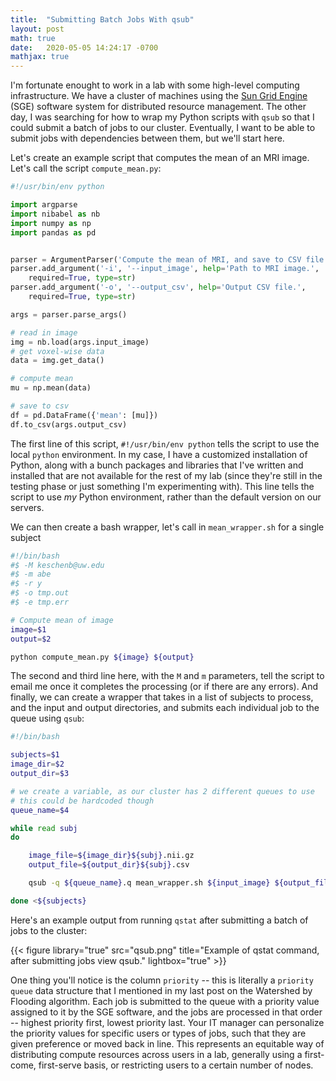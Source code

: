 ```yaml
---
title:  "Submitting Batch Jobs With qsub"
layout: post
math: true
date:   2020-05-05 14:24:17 -0700
mathjax: true
---
```


I'm fortunate enought to work in a lab with some high-level computing infrastructure.  We have a cluster of machines using the [Sun Grid Engine](http://bioinformatics.mdc-berlin.de/intro2UnixandSGE/sun_grid_engine_for_beginners/README.html) (SGE) software system for distributed resource management.  The other day, I was searching for how to wrap my Python scripts with ```qsub``` so that I could submit a batch of jobs to our cluster.  Eventually, I want to be able to submit jobs with dependencies between them, but we'll start here.  

Let's create an example script that computes the mean of an MRI image.  Let's call the script ```compute_mean.py```:

```python
#!/usr/bin/env python

import argparse
import nibabel as nb
import numpy as np
import pandas as pd


parser = ArgumentParser('Compute the mean of MRI, and save to CSV file.')
parser.add_argument('-i', '--input_image', help='Path to MRI image.',
    required=True, type=str)
parser.add_argument('-o', '--output_csv', help='Output CSV file.',
    required=True, type=str)

args = parser.parse_args()

# read in image
img = nb.load(args.input_image)
# get voxel-wise data
data = img.get_data()

# compute mean
mu = np.mean(data)

# save to csv
df = pd.DataFrame({'mean': [mu]})
df.to_csv(args.output_csv)
```

The first line of this script, ```#!/usr/bin/env python``` tells the script to use the local ```python``` environment.  In my case, I have a customized installation of Python, along with a bunch packages and libraries that I've written and installed that are not available for the rest of my lab (since they're still in the testing phase or just something I'm experimenting with).  This line tells the script to use *my* Python environment, rather than the default version on our servers.

We can then create a bash wrapper, let's call in ```mean_wrapper.sh``` for a single subject

```bash
#!/bin/bash
#$ -M keschenb@uw.edu
#$ -m abe
#$ -r y
#$ -o tmp.out
#$ -e tmp.err

# Compute mean of image
image=$1
output=$2

python compute_mean.py ${image} ${output}
```

The second and third line here, with the ```M``` and ```m``` parameters, tell the script to email me once it completes the processing (or if there are any errors).  And finally, we can create a wrapper that takes in a list of subjects to process, and the input and output directories, and submits each individual job to the queue using ```qsub```:


```bash
#!/bin/bash

subjects=$1
image_dir=$2
output_dir=$3

# we create a variable, as our cluster has 2 different queues to use
# this could be hardcoded though
queue_name=$4 

while read subj
do

    image_file=${image_dir}${subj}.nii.gz
    output_file=${output_dir}${subj}.csv

    qsub -q ${queue_name}.q mean_wrapper.sh ${input_image} ${output_file}

done <${subjects}
```

Here's an example output from running ```qstat``` after submitting a batch of jobs to the cluster:

{{< figure library="true" src="qsub.png" title="Example of qstat command, after submitting jobs view qsub." lightbox="true" >}}

One thing you'll notice is the column ```priority``` -- this is literally a ```priority queue``` data structure that I mentioned in my last post on the Watershed by Flooding algorithm.  Each job is submitted to the queue with a priority value assigned to it by the SGE software, and the jobs are processed in that order -- highest priority first, lowest priority last.  Your IT manager can personalize the priority values for specific users or types of jobs, such that they are given preference or moved back in line.  This represents an equitable way of distributing compute resources across users in a lab, generally using a first-come, first-serve basis, or restricting users to a certain number of nodes.